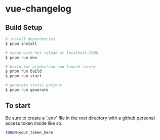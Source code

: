 # vue-changelog

## Build Setup

```bash
# install dependencies
$ pnpm install

# serve with hot reload at localhost:3000
$ pnpm run dev

# build for production and launch server
$ pnpm run build
$ pnpm run start

# generate static project
$ pnpm run generate
```

## To start

Be sure to create a '.env' file in the root directory with a github personal access token inside like so:

```bash
TOKEN=your_token_here
```
